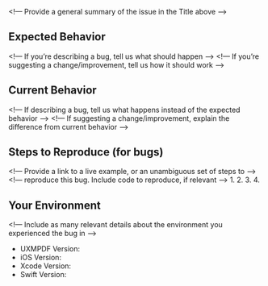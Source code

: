 <!— Provide a general summary of the issue in the Title above —>

## Expected Behavior
<!— If you’re describing a bug, tell us what should happen —>
<!— If you’re suggesting a change/improvement, tell us how it should work —>

## Current Behavior
<!— If describing a bug, tell us what happens instead of the expected behavior —>
<!— If suggesting a change/improvement, explain the difference from current behavior —>

## Steps to Reproduce (for bugs)
<!— Provide a link to a live example, or an unambiguous set of steps to —>
<!— reproduce this bug. Include code to reproduce, if relevant —>
1.
2.
3.
4.


## Your Environment
<!— Include as many relevant details about the environment you experienced the bug in —>
* UXMPDF Version:
* iOS Version:
* Xcode Version:
* Swift Version:
